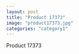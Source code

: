 ```yaml
---
layout: post
title: "Product 17373"
image: "product17373.jpg"
categories: "category1"
---
```

Product 17373
